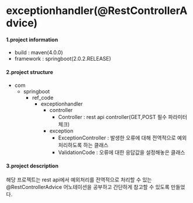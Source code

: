 # exceptionhandler(@RestControllerAdvice)

#### 1.project information
- build : maven(4.0.0) 
- framework : springboot(2.0.2.RELEASE)

#### 2.project structure
- com
  - springboot
    - ref_code
        - exceptionhandler
          - controller
              - Controller : rest api controller(GET,POST 필수 파라미터 체크)
          - exception
              - ExceptionController : 발생한 오류에 대해 전역적으로 예외처리하도록 하는 클래스
              - ValidationCode : 오류에 대한 응답값을 설정해놓은 클래스
#### 3.project description
해당 프로젝트는 rest api에서 예외처리를 전역적으로 처리할 수 있는 @RestControllerAdvice 어노테이션을 공부하고 간단하게 참고할 수 있도록 만들었다.


